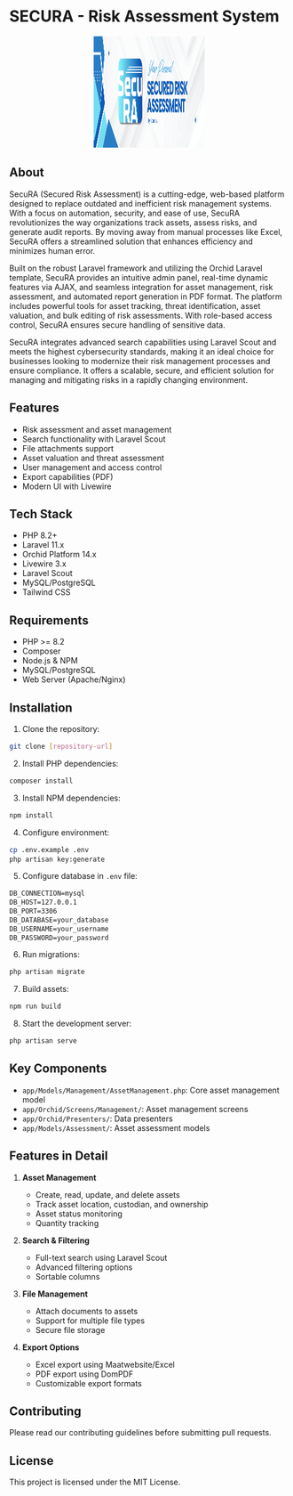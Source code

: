 # SECURA - Risk Assessment System

<div align="center">
  <img src="public/secura-banner.png" alt="Alt Text" width="200" height="200">
</div>

## About
SecuRA (Secured Risk Assessment) is a cutting-edge, web-based platform designed to replace outdated and inefficient risk management systems. With a focus on automation, security, and ease of use, SecuRA revolutionizes the way organizations track assets, assess risks, and generate audit reports. By moving away from manual processes like Excel, SecuRA offers a streamlined solution that enhances efficiency and minimizes human error.

Built on the robust Laravel framework and utilizing the Orchid Laravel template, SecuRA provides an intuitive admin panel, real-time dynamic features via AJAX, and seamless integration for asset management, risk assessment, and automated report generation in PDF format. The platform includes powerful tools for asset tracking, threat identification, asset valuation, and bulk editing of risk assessments. With role-based access control, SecuRA ensures secure handling of sensitive data.

SecuRA integrates advanced search capabilities using Laravel Scout and meets the highest cybersecurity standards, making it an ideal choice for businesses looking to modernize their risk management processes and ensure compliance. It offers a scalable, secure, and efficient solution for managing and mitigating risks in a rapidly changing environment.

## Features
- Risk assessment and asset management
- Search functionality with Laravel Scout
- File attachments support
- Asset valuation and threat assessment
- User management and access control
- Export capabilities (PDF)
- Modern UI with Livewire

## Tech Stack
- PHP 8.2+
- Laravel 11.x
- Orchid Platform 14.x
- Livewire 3.x
- Laravel Scout
- MySQL/PostgreSQL
- Tailwind CSS

## Requirements
- PHP >= 8.2
- Composer
- Node.js & NPM
- MySQL/PostgreSQL
- Web Server (Apache/Nginx)

## Installation
1. Clone the repository:
```bash
git clone [repository-url]
```

2. Install PHP dependencies:
```bash
composer install
```

3. Install NPM dependencies:
```bash
npm install
```

4. Configure environment:
```bash
cp .env.example .env
php artisan key:generate
```

5. Configure database in `.env` file:
```env
DB_CONNECTION=mysql
DB_HOST=127.0.0.1
DB_PORT=3306
DB_DATABASE=your_database
DB_USERNAME=your_username
DB_PASSWORD=your_password
```

6. Run migrations:
```bash
php artisan migrate
```

7. Build assets:
```bash
npm run build
```

8. Start the development server:
```bash
php artisan serve
```

## Key Components
- `app/Models/Management/AssetManagement.php`: Core asset management model
- `app/Orchid/Screens/Management/`: Asset management screens
- `app/Orchid/Presenters/`: Data presenters
- `app/Models/Assessment/`: Asset assessment models

## Features in Detail
1. **Asset Management**
   - Create, read, update, and delete assets
   - Track asset location, custodian, and ownership
   - Asset status monitoring
   - Quantity tracking

2. **Search & Filtering**
   - Full-text search using Laravel Scout
   - Advanced filtering options
   - Sortable columns

3. **File Management**
   - Attach documents to assets
   - Support for multiple file types
   - Secure file storage

4. **Export Options**
   - Excel export using Maatwebsite/Excel
   - PDF export using DomPDF
   - Customizable export formats

## Contributing
Please read our contributing guidelines before submitting pull requests.

## License
This project is licensed under the MIT License.
